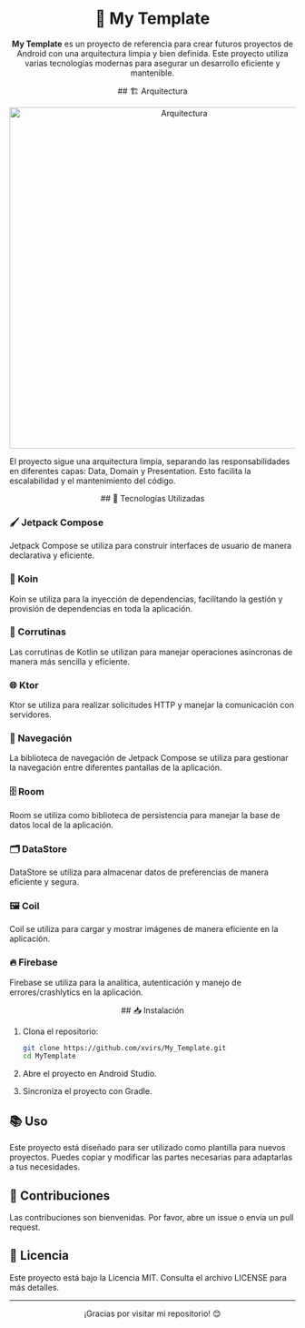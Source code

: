 <h1 align="center">📱 My Template</h1>

<p align="center">
  <strong>My Template</strong> es un proyecto de referencia para crear futuros proyectos de Android con una arquitectura limpia y bien definida. Este proyecto utiliza varias tecnologías modernas para asegurar un desarrollo eficiente y mantenible.
</p>

<p align="center">
## 🏗️ Arquitectura
</p>

<p align="center">
  <img src="https://drive.google.com/file/d/1IEkvO-Dxu6p5zIw8GrKRNw1WiSn5dOt5/edit" alt="Arquitectura" width="600"/>
</p>

El proyecto sigue una arquitectura limpia, separando las responsabilidades en diferentes capas: Data, Domain y Presentation. Esto facilita la escalabilidad y el mantenimiento del código.

<p align="center">
## 🚀 Tecnologías Utilizadas
</p>

### 🖌️ Jetpack Compose
Jetpack Compose se utiliza para construir interfaces de usuario de manera declarativa y eficiente.

### 🧩 Koin
Koin se utiliza para la inyección de dependencias, facilitando la gestión y provisión de dependencias en toda la aplicación.

### 🔄 Corrutinas
Las corrutinas de Kotlin se utilizan para manejar operaciones asíncronas de manera más sencilla y eficiente.

### 🌐 Ktor
Ktor se utiliza para realizar solicitudes HTTP y manejar la comunicación con servidores.

### 🧭 Navegación
La biblioteca de navegación de Jetpack Compose se utiliza para gestionar la navegación entre diferentes pantallas de la aplicación.

### 🗄️ Room
Room se utiliza como biblioteca de persistencia para manejar la base de datos local de la aplicación.

### 🗂️ DataStore
DataStore se utiliza para almacenar datos de preferencias de manera eficiente y segura.

### 🖼️ Coil
Coil se utiliza para cargar y mostrar imágenes de manera eficiente en la aplicación.

### 🔥 Firebase
Firebase se utiliza para la analítica, autenticación y manejo de errores/crashlytics en la aplicación.

<p align="center">
## 📥 Instalación
</p>

1. Clona el repositorio:
    ```bash
    git clone https://github.com/xvirs/My_Template.git
    cd MyTemplate
    ```

2. Abre el proyecto en Android Studio.

3. Sincroniza el proyecto con Gradle.

## 📚 Uso

Este proyecto está diseñado para ser utilizado como plantilla para nuevos proyectos. Puedes copiar y modificar las partes necesarias para adaptarlas a tus necesidades.

## 🤝 Contribuciones

Las contribuciones son bienvenidas. Por favor, abre un issue o envía un pull request.

## 📜 Licencia

Este proyecto está bajo la Licencia MIT. Consulta el archivo LICENSE para más detalles.

---

<p align="center">¡Gracias por visitar mi repositorio! 😊</p>
